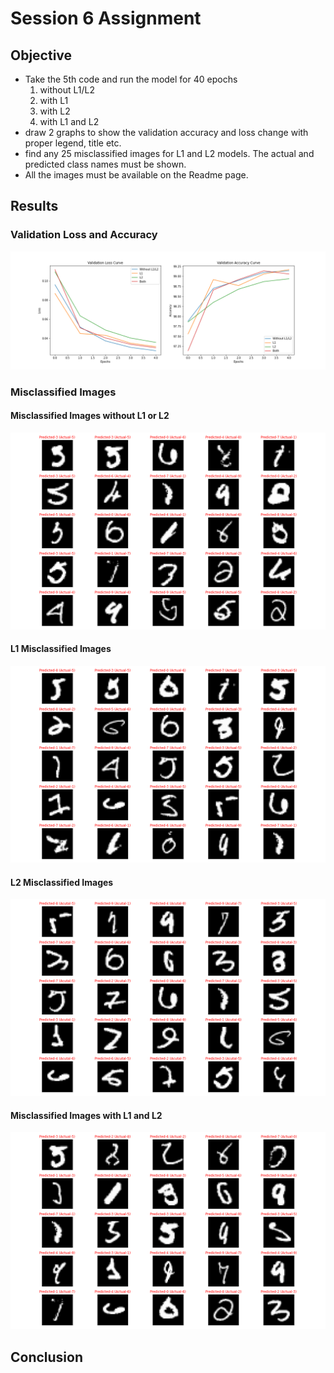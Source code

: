 # Session 6 Assignment

## Objective
* Take the 5th code and run the model for 40 epochs 
  1. without L1/L2 
  2. with L1
  3. with L2
  4. with L1 and L2
* draw 2 graphs to show the validation accuracy and loss change with proper legend, title etc. 
* find any 25 misclassified images for L1 and L2 models. The actual and predicted class names must be shown.
* All the images must be available on the Readme page. 

## Results

### Validation Loss and Accuracy
![Validation Loss and Accuracy](https://github.com/sagarigrandhi/EVA4/blob/master/S6/validation_loss_accuracy.png)

### Misclassified Images

#### Misclassified Images without L1 or L2
![Misclassified Images without L1/L2](https://github.com/sagarigrandhi/EVA4/blob/master/S6/misclassified_without_L1_L2.png)

#### L1 Misclassified Images
![L1 Misclassified Images](https://github.com/sagarigrandhi/EVA4/blob/master/S6/misclassified_with_L1.png)

#### L2 Misclassified Images
![L2 Misclassified Images](https://github.com/sagarigrandhi/EVA4/blob/master/S6/misclassified_with_L2.png)

#### Misclassified Images with L1 and L2
![Misclassified Images with L1 and L2](https://github.com/sagarigrandhi/EVA4/blob/master/S6/misclassified_with_L1_L2.png)

## Conclusion
